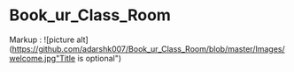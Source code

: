 # Book_ur_Class_Room

Markup : ![picture alt](https://github.com/adarshk007/Book_ur_Class_Room/blob/master/Images/welcome.jpg"Title is optional")
